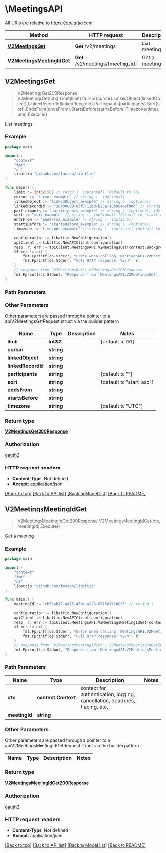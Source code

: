 # \MeetingsAPI

All URIs are relative to *https://api.attio.com*

Method | HTTP request | Description
------------- | ------------- | -------------
[**V2MeetingsGet**](MeetingsAPI.md#V2MeetingsGet) | **Get** /v2/meetings | List meetings
[**V2MeetingsMeetingIdGet**](MeetingsAPI.md#V2MeetingsMeetingIdGet) | **Get** /v2/meetings/{meeting_id} | Get a meeting



## V2MeetingsGet

> V2MeetingsGet200Response V2MeetingsGet(ctx).Limit(limit).Cursor(cursor).LinkedObject(linkedObject).LinkedRecordId(linkedRecordId).Participants(participants).Sort(sort).EndsFrom(endsFrom).StartsBefore(startsBefore).Timezone(timezone).Execute()

List meetings



### Example

```go
package main

import (
	"context"
	"fmt"
	"os"
	libattio "github.com/fastah/libattio"
)

func main() {
	limit := int32(50) // int32 |  (optional) (default to 50)
	cursor := "cursor_example" // string |  (optional)
	linkedObject := "linkedObject_example" // string |  (optional)
	linkedRecordId := "38400000-8cf0-11bd-b23e-10b96e4ef00d" // string |  (optional)
	participants := "participants_example" // string |  (optional) (default to "")
	sort := "sort_example" // string |  (optional) (default to "start_asc")
	endsFrom := "endsFrom_example" // string |  (optional)
	startsBefore := "startsBefore_example" // string |  (optional)
	timezone := "timezone_example" // string |  (optional) (default to "UTC")

	configuration := libattio.NewConfiguration()
	apiClient := libattio.NewAPIClient(configuration)
	resp, r, err := apiClient.MeetingsAPI.V2MeetingsGet(context.Background()).Limit(limit).Cursor(cursor).LinkedObject(linkedObject).LinkedRecordId(linkedRecordId).Participants(participants).Sort(sort).EndsFrom(endsFrom).StartsBefore(startsBefore).Timezone(timezone).Execute()
	if err != nil {
		fmt.Fprintf(os.Stderr, "Error when calling `MeetingsAPI.V2MeetingsGet``: %v\n", err)
		fmt.Fprintf(os.Stderr, "Full HTTP response: %v\n", r)
	}
	// response from `V2MeetingsGet`: V2MeetingsGet200Response
	fmt.Fprintf(os.Stdout, "Response from `MeetingsAPI.V2MeetingsGet`: %v\n", resp)
}
```

### Path Parameters



### Other Parameters

Other parameters are passed through a pointer to a apiV2MeetingsGetRequest struct via the builder pattern


Name | Type | Description  | Notes
------------- | ------------- | ------------- | -------------
 **limit** | **int32** |  | [default to 50]
 **cursor** | **string** |  | 
 **linkedObject** | **string** |  | 
 **linkedRecordId** | **string** |  | 
 **participants** | **string** |  | [default to &quot;&quot;]
 **sort** | **string** |  | [default to &quot;start_asc&quot;]
 **endsFrom** | **string** |  | 
 **startsBefore** | **string** |  | 
 **timezone** | **string** |  | [default to &quot;UTC&quot;]

### Return type

[**V2MeetingsGet200Response**](V2MeetingsGet200Response.md)

### Authorization

[oauth2](../README.md#oauth2)

### HTTP request headers

- **Content-Type**: Not defined
- **Accept**: application/json

[[Back to top]](#) [[Back to API list]](../README.md#documentation-for-api-endpoints)
[[Back to Model list]](../README.md#documentation-for-models)
[[Back to README]](../README.md)


## V2MeetingsMeetingIdGet

> V2MeetingsMeetingIdGet200Response V2MeetingsMeetingIdGet(ctx, meetingId).Execute()

Get a meeting



### Example

```go
package main

import (
	"context"
	"fmt"
	"os"
	libattio "github.com/fastah/libattio"
)

func main() {
	meetingId := "cb59ab17-ad15-460c-a126-0715617c0853" // string | 

	configuration := libattio.NewConfiguration()
	apiClient := libattio.NewAPIClient(configuration)
	resp, r, err := apiClient.MeetingsAPI.V2MeetingsMeetingIdGet(context.Background(), meetingId).Execute()
	if err != nil {
		fmt.Fprintf(os.Stderr, "Error when calling `MeetingsAPI.V2MeetingsMeetingIdGet``: %v\n", err)
		fmt.Fprintf(os.Stderr, "Full HTTP response: %v\n", r)
	}
	// response from `V2MeetingsMeetingIdGet`: V2MeetingsMeetingIdGet200Response
	fmt.Fprintf(os.Stdout, "Response from `MeetingsAPI.V2MeetingsMeetingIdGet`: %v\n", resp)
}
```

### Path Parameters


Name | Type | Description  | Notes
------------- | ------------- | ------------- | -------------
**ctx** | **context.Context** | context for authentication, logging, cancellation, deadlines, tracing, etc.
**meetingId** | **string** |  | 

### Other Parameters

Other parameters are passed through a pointer to a apiV2MeetingsMeetingIdGetRequest struct via the builder pattern


Name | Type | Description  | Notes
------------- | ------------- | ------------- | -------------


### Return type

[**V2MeetingsMeetingIdGet200Response**](V2MeetingsMeetingIdGet200Response.md)

### Authorization

[oauth2](../README.md#oauth2)

### HTTP request headers

- **Content-Type**: Not defined
- **Accept**: application/json

[[Back to top]](#) [[Back to API list]](../README.md#documentation-for-api-endpoints)
[[Back to Model list]](../README.md#documentation-for-models)
[[Back to README]](../README.md)

